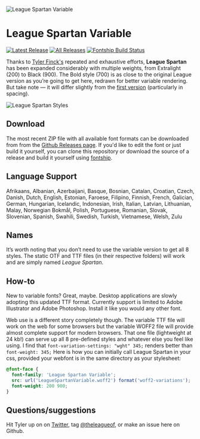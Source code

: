 ![League Spartan Variable](https://raw.githubusercontent.com/sursly/league-spartan/master/_images/leaguespartan-variable.gif)

League Spartan Variable
=======================

[![Latest Release](https://img.shields.io/github/v/release/theleagueof/league-spartan?label=Download%20Release&logo=Github)](https://github.com/theleagueof/league-spartan/releases/latest)
[![All Releases](https://img.shields.io/github/downloads/theleagueof/league-spartan/total)](https://github.com/theleagueof/league-spartan/releases)
[![Fontship Build Status](https://img.shields.io/github/workflow/status/theleagueof/league-spartan/Fontship?label=Fontship&logo=Codeship)](https://github.com/theleagueof/league-spartan/actions?workflow=Fontship)

Thanks to [Tyler Finck's](https://twitter.com/typeler) repeated and exhaustive efforts, **League Spartan** has been expanded considerably with multiple weights, from Extralight (200) to Black (900). The Bold style (700) is as close to the original League version as you’re going to get here, redrawn for better variable rendering. But take note — it will differ slightly from the [first version](https://github.com/theleagueof/league-spartan/releases/tag/1.000) (particularly in spacing).

![League Spartan Styles](https://raw.githubusercontent.com/sursly/league-spartan/master/_images/leaguespartan-styles.png)

Download
--------

The most recent ZIP file with all available font formats can be downloaded from from the [Github Releases page](https://github.com/theleagueof/league-spartan/releases). If you'd like to edit the font or just build it yourself, you can clone this repository or download the source of a release and build it yourself using [fontship](https://github.com/theleagueof/fontship).

Language Support
----------------

Afrikaans, Albanian, Azerbaijani, Basque, Bosnian, Catalan, Croatian, Czech, Danish, Dutch, English, Estonian, Faroese, Filipino, Finnish, French, Galician, German, Hungarian, Icelandic, Indonesian, Irish, Italian, Latvian, Lithuanian, Malay, Norwegian Bokmål, Polish, Portuguese, Romanian, Slovak, Slovenian, Spanish, Swahili, Swedish, Turkish, Vietnamese, Welsh, Zulu

Names
-----

It’s worth noting that you don’t need to use the variable version to get all 8 styles. The static OTF and TTF files (in their respective folders) will work and are simply named *League Spartan*.

How-to
------

New to variable fonts? Great, maybe. Desktop applications are slowly adopting this updated TTF format. Currently support is limited to Adobe Illustrator and Adobe Photoshop. Install it like you would any other font.

Web use is a different story completely though. The variable TTF file will work on the web for some browsers but the variable WOFF2 file will provide almost complete support for modern browsers. That one file (lightweight at 24 kb!) can serve up all 8 pre-defined styles and whatever else you feel like using. I find that `font-variation-settings: "wght" 345;` renders better than `font-weight: 345;` Here is how you can initially call League Spartan in your css, provided your webfont is in the same directory as your stylesheet:

```css
@font-face {
  font-family: 'League Spartan Variable';
  src: url('LeagueSpartanVariable.woff2') format('woff2-variations');
  font-weight: 200 900;
}
```

Questions/suggestions
---------------------

Hit Tyler up on on [Twitter](https://www.twitter.com/typeler), tag [@theleagueof](https://www.twitter.com/theleagueof), or make an issue here on Github.
